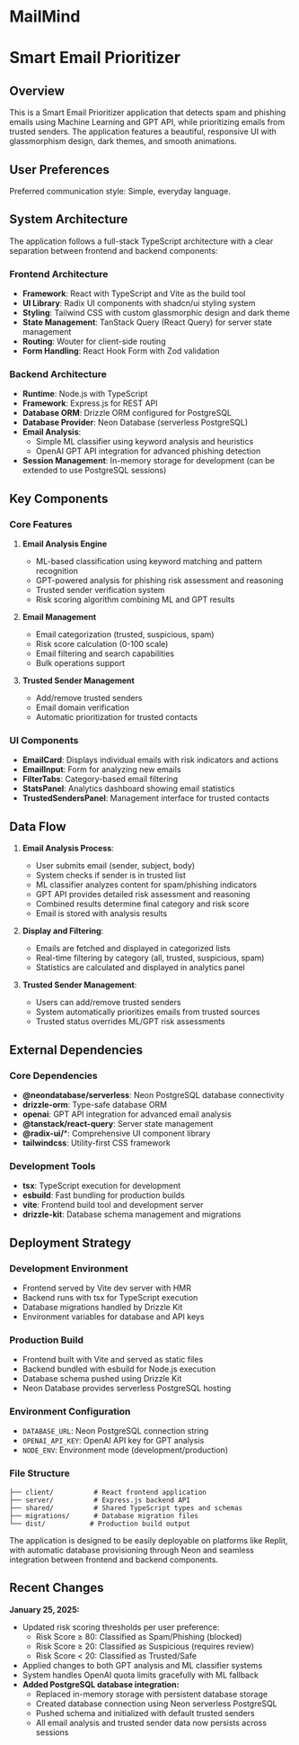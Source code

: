 # MailMind
  # Smart Email Prioritizer

## Overview

This is a Smart Email Prioritizer application that detects spam and phishing emails using Machine Learning and GPT API, while prioritizing emails from trusted senders. The application features a beautiful, responsive UI with glassmorphism design, dark themes, and smooth animations.

## User Preferences

Preferred communication style: Simple, everyday language.

## System Architecture

The application follows a full-stack TypeScript architecture with a clear separation between frontend and backend components:

### Frontend Architecture
- **Framework**: React with TypeScript and Vite as the build tool
- **UI Library**: Radix UI components with shadcn/ui styling system
- **Styling**: Tailwind CSS with custom glassmorphic design and dark theme
- **State Management**: TanStack Query (React Query) for server state management
- **Routing**: Wouter for client-side routing
- **Form Handling**: React Hook Form with Zod validation

### Backend Architecture
- **Runtime**: Node.js with TypeScript
- **Framework**: Express.js for REST API
- **Database ORM**: Drizzle ORM configured for PostgreSQL
- **Database Provider**: Neon Database (serverless PostgreSQL)
- **Email Analysis**: 
  - Simple ML classifier using keyword analysis and heuristics
  - OpenAI GPT API integration for advanced phishing detection
- **Session Management**: In-memory storage for development (can be extended to use PostgreSQL sessions)

## Key Components

### Core Features
1. **Email Analysis Engine**
   - ML-based classification using keyword matching and pattern recognition
   - GPT-powered analysis for phishing risk assessment and reasoning
   - Trusted sender verification system
   - Risk scoring algorithm combining ML and GPT results

2. **Email Management**
   - Email categorization (trusted, suspicious, spam)
   - Risk score calculation (0-100 scale)
   - Email filtering and search capabilities
   - Bulk operations support

3. **Trusted Sender Management**
   - Add/remove trusted senders
   - Email domain verification
   - Automatic prioritization for trusted contacts

### UI Components
- **EmailCard**: Displays individual emails with risk indicators and actions
- **EmailInput**: Form for analyzing new emails
- **FilterTabs**: Category-based email filtering
- **StatsPanel**: Analytics dashboard showing email statistics
- **TrustedSendersPanel**: Management interface for trusted contacts

## Data Flow

1. **Email Analysis Process**:
   - User submits email (sender, subject, body)
   - System checks if sender is in trusted list
   - ML classifier analyzes content for spam/phishing indicators
   - GPT API provides detailed risk assessment and reasoning
   - Combined results determine final category and risk score
   - Email is stored with analysis results

2. **Display and Filtering**:
   - Emails are fetched and displayed in categorized lists
   - Real-time filtering by category (all, trusted, suspicious, spam)
   - Statistics are calculated and displayed in analytics panel

3. **Trusted Sender Management**:
   - Users can add/remove trusted senders
   - System automatically prioritizes emails from trusted sources
   - Trusted status overrides ML/GPT risk assessments

## External Dependencies

### Core Dependencies
- **@neondatabase/serverless**: Neon PostgreSQL database connectivity
- **drizzle-orm**: Type-safe database ORM
- **openai**: GPT API integration for advanced email analysis
- **@tanstack/react-query**: Server state management
- **@radix-ui/***: Comprehensive UI component library
- **tailwindcss**: Utility-first CSS framework

### Development Tools
- **tsx**: TypeScript execution for development
- **esbuild**: Fast bundling for production builds
- **vite**: Frontend build tool and development server
- **drizzle-kit**: Database schema management and migrations

## Deployment Strategy

### Development Environment
- Frontend served by Vite dev server with HMR
- Backend runs with tsx for TypeScript execution
- Database migrations handled by Drizzle Kit
- Environment variables for database and API keys

### Production Build
- Frontend built with Vite and served as static files
- Backend bundled with esbuild for Node.js execution
- Database schema pushed using Drizzle Kit
- Neon Database provides serverless PostgreSQL hosting

### Environment Configuration
- `DATABASE_URL`: Neon PostgreSQL connection string
- `OPENAI_API_KEY`: OpenAI API key for GPT analysis
- `NODE_ENV`: Environment mode (development/production)

### File Structure
```
├── client/          # React frontend application
├── server/          # Express.js backend API
├── shared/          # Shared TypeScript types and schemas
├── migrations/      # Database migration files
└── dist/           # Production build output
```

The application is designed to be easily deployable on platforms like Replit, with automatic database provisioning through Neon and seamless integration between frontend and backend components.

## Recent Changes

**January 25, 2025:**
- Updated risk scoring thresholds per user preference:
  - Risk Score ≥ 80: Classified as Spam/Phishing (blocked)
  - Risk Score ≥ 20: Classified as Suspicious (requires review)
  - Risk Score < 20: Classified as Trusted/Safe
- Applied changes to both GPT analysis and ML classifier systems
- System handles OpenAI quota limits gracefully with ML fallback
- **Added PostgreSQL database integration:**
  - Replaced in-memory storage with persistent database storage
  - Created database connection using Neon serverless PostgreSQL
  - Pushed schema and initialized with default trusted senders
  - All email analysis and trusted sender data now persists across sessions
